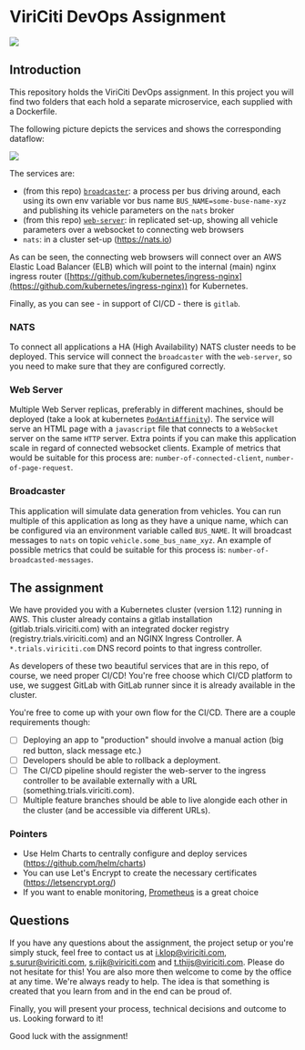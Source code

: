 # ViriCiti DevOps Assignment
![](https://imgs.xkcd.com/comics/tools.png)

## Introduction
This repository holds the ViriCiti DevOps assignment. In this project you will find two folders that each hold a separate microservice, each supplied with a Dockerfile.

The following picture depicts the services and shows the corresponding dataflow:

![](https://github.com/viriciti/devops-assignment/raw/master/framework.png)

The services are:
* (from this repo) [`broadcaster`](https://github.com/viriciti/devops-assignment/blob/master/broadcaster): a process per bus driving around, each using its own env variable vor bus name `BUS_NAME=some-buse-name-xyz` and publishing its vehicle parameters on the `nats` broker
* (from this repo) [`web-server`](https://github.com/viriciti/devops-assignment/blob/master/web-server): in replicated set-up, showing all vehicle parameters over a websocket to connecting web browsers
* `nats`: in a cluster set-up (https://nats.io)

As can be seen, the connecting web browsers will connect over an AWS Elastic Load Balancer (ELB) which will point to the internal (main) nginx ingress router ([https://github.com/kubernetes/ingress-nginx](https://github.com/kubernetes/ingress-nginx)) for Kubernetes.

Finally, as you can see - in support of CI/CD - there is `gitlab`.

### NATS
To connect all applications a HA (High Availability) NATS cluster needs to be deployed. This service will connect the `broadcaster` with the `web-server`, so you need to make sure that they are configured correctly.

### Web Server
Multiple Web Server replicas, preferably in different machines, should be deployed (take a look at kubernetes [`PodAntiAffinity`](https://kubernetes.io/docs/concepts/configuration/assign-pod-node/)). The service will serve an HTML page with a `javascript` file that connects to a `WebSocket` server on the same `HTTP` server. Extra points if you can make this application scale in regard of connected websocket clients. Example of metrics that would be suitable for this process are: `number-of-connected-client`, `number-of-page-request`.

### Broadcaster
This application will simulate data generation from vehicles. You can run multiple of this application as long as they have a unique name, which can be configured via an environment variable called `BUS_NAME`. It will broadcast messages to `nats` on topic `vehicle.some_bus_name_xyz`. An example of possible metrics that could be suitable for this process is: `number-of-broadcasted-messages`.

## The assignment
We have provided you with a Kubernetes cluster (version 1.12) running in AWS. This cluster already contains a gitlab installation (gitlab.trials.viriciti.com) with an integrated docker registry (registry.trials.viriciti.com) and an NGINX Ingress Controller. A `*.trials.viriciti.com` DNS record points to that ingress controller.

As developers of these two beautiful services that are in this repo, of course, we need proper CI/CD! You're free choose which CI/CD platform to use, we suggest GitLab with GitLab runner since it is already available in the cluster.

You're free to come up with your own flow for the CI/CD. There are a couple requirements though:
- [ ] Deploying an app to "production" should involve a manual action (big red button, slack message etc.)
- [ ] Developers should be able to rollback a deployment.
- [ ] The CI/CD pipeline should register the web-server to the ingress controller to be available externally with a URL (something.trials.viriciti.com).
- [ ] Multiple feature branches should be able to live alongide each other in the cluster (and be accessible via different URLs).

### Pointers
- Use Helm Charts to centrally configure and deploy services (https://github.com/helm/charts)
- You can use Let's Encrypt to create the necessary certificates (https://letsencrypt.org/)
- If you want to enable monitoring, [Prometheus](https://prometheus.io) is a great choice

## Questions
If you have any questions about the assignment, the project setup or you're simply stuck, feel free to contact us at <a href='mailto:i.klop@viriciti.com'>i.klop@viriciti.com</a>, <a href='mailto:s.surur@viriciti.com'>s.surur@viriciti.com</a>, <a href='mailto:s.rijk@viriciti.com'>s.rijk@viriciti.com</a> and <a href='mailto:t.thijs@viriciti.com'>t.thijs@viriciti.com</a>. Please do not hesitate for this! You are also more then welcome to come by the office at any time. We're always ready to help. The idea is that something is created that you learn from and in the end can be proud of.

Finally, you will present your process, technical decisions and outcome to us. Looking forward to it!

Good luck with the assignment!
